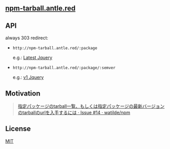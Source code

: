 [npm-tarball.antle.red](http://npm-tarball.antle.red/)
---

API
---

always 303 redirect:

* `http://npm-tarball.antle.red/:package`

  e.g.: [Latest Jquery](http://npm-tarball.antle.red/jquery)

* `http://npm-tarball.antle.red/:package/:semver`

  e.g.: [v1 Jquery](http://npm-tarball.antle.red/jquery/1)

Motivation
---
> [指定パッケージのtarball一覧、もしくは指定パッケージの最新バージョンのtarballのurlを入手するには · Issue #14 · watilde/npm](https://github.com/watilde/npm/issues/14)

License
---
[MIT](http://59naga.mit-license.org/)

